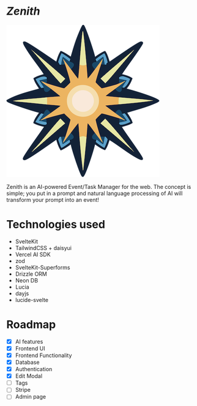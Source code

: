 # _Zenith_

![Logo](./static/favicon.png)

Zenith is an AI-powered Event/Task Manager for the web. The concept is simple; you put in a prompt and natural language processing of AI will transform your prompt into an event!

# Technologies used

- SvelteKit
- TailwindCSS + daisyui
- Vercel AI SDK
- zod
- SvelteKit-Superforms
- Drizzle ORM
- Neon DB
- Lucia
- dayjs
- lucide-svelte

# Roadmap

- [x] AI features
- [x] Frontend UI
- [x] Frontend Functionality
- [x] Database
- [x] Authentication
- [x] Edit Modal
- [ ] Tags
- [ ] Stripe
- [ ] Admin page
